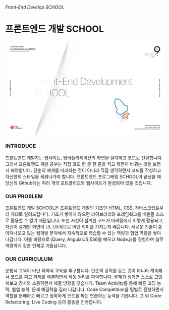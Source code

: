 ###### Front-End Develop SCHOOL

# 프론트엔드 개발 SCHOOL

![open-img](Lecture/Assets/open-img.png)

### INTRODUCE

프론트엔드 개발자는 웹사이트, 웹어플리케이션의 화면을 설계하고 코드로 전환합니다. 그래서 프론트엔드 개발 공부는 직접 코드 한 줄 한 줄을 적고 화면이 바뀌는 것을 보면서 해야합니다. 단순히 예제를 따라하는 것이 아니라 직접 생각하면서 코드를 작성하고 자신만의 스타일을 세워나가야 합니다. 프론트엔드 프로그래밍 SCHOOL이 끝났을 때 당신의 Github에는 여러 개의 포트폴리오와 웹사이트가 완성되어 있을 것입니다.

### OUR PROBLEM

프론트엔드 개발 SCHOOL은 프론트엔드 개발의 기초인 HTML, CSS, 자바스크립트부터 제대로 알려드립니다. 기초가 쌓이지 않으면 라이브러리와 프레임워크를 배운들 스스로 활용할 수 없기 때문입니다. 또한 자신이 설계한 코드가 마케팅에서 어떻게 활용되고, 자신이 설계한 화면이 UI, UX적으로 어떤 의미를 가지는지 배웁니다. 새로운 기술이 쏟아져나오고 있는 웹개발 분야에서 지속적으로 학습할 수 있는 역량과 협업 역량을 쌓아나갑니다. 이를 바탕으로 jQuery, AngularJS,ES6를 배우고 Node.js를 경험하며 실무역량까지 갖춘 인재로 거듭납니다.

### OUR CURRICULUM

문법식 교육이 아닌 회화식 교육을 추구합니다. 단순히 강의를 듣는 것이 아니라 계속해서 코드를 짜고 과제를 해결하면서 작동 원리를 파악합니다. 문제가 생기면 스스로 고민해보고 강사와 소통하면서 해결 방향을 찾습니다. Team Activity를 통해 빠른 코딩 능력, 협업 능력, 문제 해결력을 길러 나갑니다. Code Competition을 팀별로 진행하면서 역할을 분배하고 빠르고 정확하게 코드를 짜는 연습하는 능력을 기릅니다. 그 외 Code Refactoring, Live Coding 등의 활동을 진행합니다.


